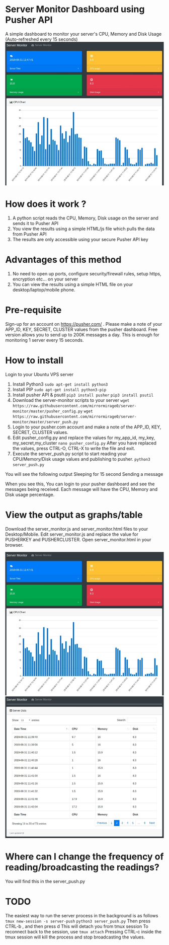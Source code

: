 # Server Monitor Dashboard using Pusher API
A simple dashboard to monitor your server's CPU, Memory and Disk Usage (Auto-refreshed every 15 seconds)
![](server_monitor_screenshot_1.jpg)

# How does it work ?
1) A python script reads the CPU, Memory, Disk usage on the server and sends it to Pusher API
2) You view the results using a simple HTML/js file which pulls the data from Pusher API
3) The results are only accessible using your secure Pusher API key

# Advantages of this method
1) No need to open up ports, configure security/firewall rules, setup https, encryption etc... on your server
2) You can view the results using a simple HTML file on your desktop/laptop/mobile phone.

# Pre-requisite
Sign-up for an account on https://pusher.com/ . Please make a note of your APP_ID, KEY, SECRET, CLUSTER values from the pusher dashboard. Free version allows you to send up to 200K messages a day. This is enough for monitoring 1 server every 15 seconds.


# How to install
Login to your Ubuntu VPS server

1) Install Python3 
`sudo apt-get install python3`
2) Install PIP
`sudo apt-get install python3-pip`
3) Install pusher API & psutil
`pip3 install pusher`
`pip3 install psutil`
4) Download the server-monitor scripts to your server
`wget https://raw.githubusercontent.com/mirrormirage0/server-monitor/master/pusher_config.py`
`wget https://raw.githubusercontent.com/mirrormirage0/server-monitor/master/server_push.py`
5) Login to your pusher.com account and make a note of the APP_ID, KEY, SECRET, CLUSTER values.
6) Edit pusher_config.py and replace the values for my_app_id, my_key, my_secret,my_cluster
`nano pusher_config.py`
After you have replaced the values, press CTRL-O, CTRL-X to write the file and exit.
7) Execute the server_push.py script to start reading your CPU/Memory/Disk usage values and publishing to pusher.
`python3 server_push.py`

You will see the following output
Sleeping for 15 second
Sending a message

When you see this, You can login to your pusher dashboard and see the messages being received. Each message will have the CPU, Memory and Disk usage percentage.

# View the output as graphs/table
Download the server_monitor.js and server_monitor.html files to your Desktop/Mobile.
Edit server_monitor.js and replace the value for PUSHERKEY and PUSHERCLUSTER.
Open server_monitor.html in your browser. 

![](server_monitor_screenshot_1.jpg)
![](server_monitor_screenshot_2.jpg)

# Where can I change the frequency of reading/broadcasting the readings?
You will find this in the server_push.py

# TODO 
The easiest way to run the server process in the background is as follows
`tmux new-session -s server-push`
`python3 server_push.py`
Then press CTRL-b , and then press d
This will detach you from tmux session
To reconnect back to the session, use
`tmux attach`
Pressing CTRL-c inside the tmux session will kill the process and stop broadcasting the values.



